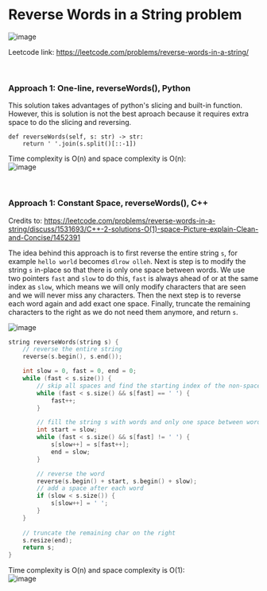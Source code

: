 # Reverse Words in a String problem
![image](https://user-images.githubusercontent.com/25105806/194787880-a6243981-27a6-4e6c-a4b5-36f5090d82ff.png)

Leetcode link: https://leetcode.com/problems/reverse-words-in-a-string/

<br />

### Approach 1: One-line, reverseWords(), Python

This solution takes advantages of python's slicing and built-in function. However, this is solution is not the best aproach because it requires extra space to do the slicing and reversing. 

```python3
def reverseWords(self, s: str) -> str:
    return ' '.join(s.split()[::-1])
```

Time complexity is O(n) and space complexity is O(n):\
![image](https://user-images.githubusercontent.com/25105806/194788067-b7e9a6fc-1862-48d0-81f2-b557124249fa.png)


<br />

### Approach 1: Constant Space, reverseWords(), C++

Credits to: https://leetcode.com/problems/reverse-words-in-a-string/discuss/1531693/C++-2-solutions-O(1)-space-Picture-explain-Clean-and-Concise/1452391

The idea behind this approach is to first reverse the entire string `s`, for example `hello world` becomes `dlrow olleh`. Next is step is to modify the string `s` in-place so that there is only one space between words. We use two pointers `fast` and `slow` to do this, `fast` is always ahead of or at the same index as `slow`, which means we will only modify characters that are seen and we will never miss any characters. Then the next step is to reverse each word again and add exact one space. Finally, truncate the remaining characters to the right as we do not need them anymore, and return `s`.

![image](https://user-images.githubusercontent.com/25105806/194788303-ba3665c8-d322-409d-9e4d-b0d42288252f.png)


```cpp
string reverseWords(string s) {
	// reverse the entire string
	reverse(s.begin(), s.end());

	int slow = 0, fast = 0, end = 0;
	while (fast < s.size()) {
		// skip all spaces and find the starting index of the non-space word
		while (fast < s.size() && s[fast] == ' ') {
			fast++;
		}

		// fill the string s with words and only one space between words
		int start = slow;
		while (fast < s.size() && s[fast] != ' ') {
			s[slow++] = s[fast++];
			end = slow;
		}

		// reverse the word
		reverse(s.begin() + start, s.begin() + slow);
		// add a space after each word
		if (slow < s.size()) {
			s[slow++] = ' ';
		}
	}
    
	// truncate the remaining char on the right
	s.resize(end);
	return s;
}
```

Time complexity is O(n) and space complexity is O(1):\
![image](https://user-images.githubusercontent.com/25105806/194788338-ab430aa0-668b-415a-981e-e78924e61e89.png)


